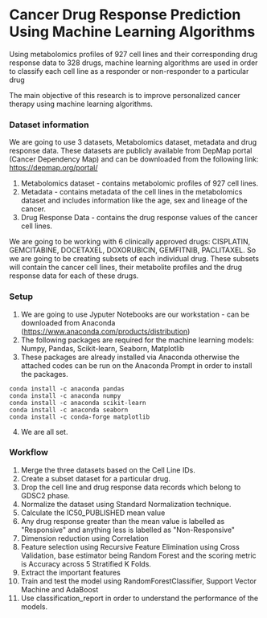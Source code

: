 # Cancer Drug Response Prediction Using Machine Learning Algorithms

Using metabolomics profiles of 927 cell lines and their corresponding drug response data to 328 drugs, machine learning algorithms are used in order to classify each cell line as a responder or non-responder to a particular drug

The main objective of this research is to improve personalized cancer therapy using machine learning algorithms.

### Dataset information

We are going to use 3 datasets, Metabolomics dataset, metadata and drug response data. These datasets are publicly available from DepMap portal (Cancer Dependency Map) and can be downloaded from the following link: https://depmap.org/portal/

1. Metabolomics dataset - contains metabolomic profiles of 927 cell lines.
2. Metadata - contains metadata of the cell lines in the metabolomics dataset and includes information like the age, sex and lineage of the cancer.
3. Drug Response Data - contains the drug response values of the cancer cell lines.

We are going to be working with 6 clinically approved drugs: CISPLATIN, GEMCITABINE, DOCETAXEL, DOXORUBICIN, GEMFITNIB, PACLITAXEL. So we are going to be creating subsets of each individual drug. These subsets will contain the cancer cell lines, their metabolite profiles and the drug response data for each of these drugs. 

### Setup

1. We are going to use Jyputer Notebooks are our workstation - can be downloaded from Anaconda (https://www.anaconda.com/products/distribution)
2. The following packages are required for the machine learning models: Numpy, Pandas, Scikit-learn, Seaborn, Matplotlib
3. These packages are already installed via Anaconda otherwise the attached codes can be run on the Anaconda Prompt in order to install the packages.

```
conda install -c anaconda pandas
conda install -c anaconda numpy
conda install -c anaconda scikit-learn
conda install -c anaconda seaborn
conda install -c conda-forge matplotlib
```

4. We are all set.

### Workflow

1. Merge the three datasets based on the Cell Line IDs.
2. Create a subset dataset for a particular drug.
3. Drop the cell line and drug response data records which belong to GDSC2 phase.
4. Normalize the dataset using Standard Normalization technique.
5. Calculate the IC50_PUBLISHED mean value
6. Any drug response greater than the mean value is labelled as "Responsive" and anything less is labelled as "Non-Responsive"
7. Dimension reduction using Correlation
8. Feature selection using Recursive Feature Elimination using Cross Validation, base estimator being Random Forest and the scoring metric is Accuracy across 5 Stratified K Folds.
9. Extract the important features
10. Train and test the model using RandomForestClassifier, Support Vector Machine and AdaBoost
11. Use classification_report in order to understand the performance of the models.


